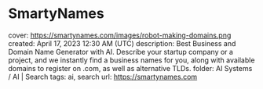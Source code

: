 # SmartyNames

cover: https://smartynames.com/images/robot-making-domains.png
created: April 17, 2023 12:30 AM (UTC)
description: Best Business and Domain Name Generator with AI. Describe your startup company or a project, and we instantly find a business names for you, along with available domains to register on .com, as well as alternative TLDs.
folder: AI Systems / AI | Search
tags: ai, search
url: https://smartynames.com